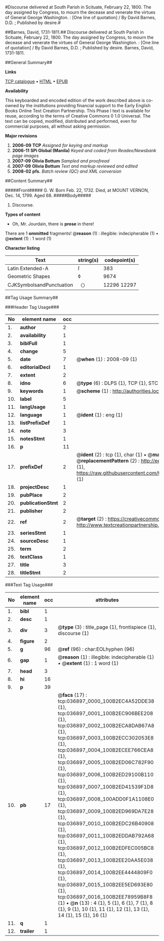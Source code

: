 #Discourse delivered at South Parish in Scituate, February 22, 1800. The day assigned by Congress, to mourn the decease and venerate the virtues of General George Washington. : [One line of quotation] / By David Barnes, D.D. ; Published by desire.#

##Barnes, David, 1731-1811.##
Discourse delivered at South Parish in Scituate, February 22, 1800. The day assigned by Congress, to mourn the decease and venerate the virtues of General George Washington. : [One line of quotation] / By David Barnes, D.D. ; Published by desire.
Barnes, David, 1731-1811.

##General Summary##

**Links**

[TCP catalogue](http://www.ota.ox.ac.uk/tcp/)  • 
[HTML](http://tei.it.ox.ac.uk/tcp/Texts-HTML/free/N27/N27682.html)  • 
[EPUB](http://tei.it.ox.ac.uk/tcp/Texts-EPUB/free/N27/N27682.epub)

**Availability**

This keyboarded and encoded edition of the
	       work described above is co-owned by the institutions
	       providing financial support to the Early English Books
	       Online Text Creation Partnership. This Phase I text is
	       available for reuse, according to the terms of Creative
	       Commons 0 1.0 Universal. The text can be copied,
	       modified, distributed and performed, even for
	       commercial purposes, all without asking permission.

**Major revisions**

1. __2006-09__ __TCP__ *Assigned for keying and markup*
1. __2006-11__ __SPi Global (Manila)__ *Keyed and coded from Readex/Newsbank page images*
1. __2007-09__ __Olivia Bottum__ *Sampled and proofread*
1. __2007-09__ __Olivia Bottum__ *Text and markup reviewed and edited*
1. __2008-02__ __pfs.__ *Batch review (QC) and XML conversion*

##Content Summary##

#####Front#####
G. W. Born Feb. 22, 1732. Died, at MOUNT VERNON, Dec. 14, 1799. Aged 68.
#####Body#####

1. Discourse.

**Types of content**

  * Oh, Mr. Jourdain, there is **prose** in there!

There are 1 **ommitted** fragments! 
 @__reason__ (1) : illegible: indecipherable (1)  •  @__extent__ (1) : 1 word (1)

**Character listing**


|Text|string(s)|codepoint(s)|
|---|---|---|
|Latin Extended-A|ſ|383|
|Geometric Shapes|◊|9674|
|CJKSymbolsandPunctuation|〈〉|12296 12297|

##Tag Usage Summary##

###Header Tag Usage###

|No|element name|occ|attributes|
|---|---|---|---|
|1.|__author__|2||
|2.|__availability__|1||
|3.|__biblFull__|1||
|4.|__change__|5||
|5.|__date__|7| @__when__ (1) : 2008-09 (1)|
|6.|__editorialDecl__|1||
|7.|__extent__|2||
|8.|__idno__|6| @__type__ (6) : DLPS (1), TCP (1), STC (1), NOTIS (1), IMAGE-SET (1), EVANS-CITATION (1)|
|9.|__keywords__|1| @__scheme__ (1) : http://authorities.loc.gov/ (1)|
|10.|__label__|5||
|11.|__langUsage__|1||
|12.|__language__|1| @__ident__ (1) : eng (1)|
|13.|__listPrefixDef__|1||
|14.|__note__|3||
|15.|__notesStmt__|1||
|16.|__p__|11||
|17.|__prefixDef__|2| @__ident__ (2) : tcp (1), char (1)  •  @__matchPattern__ (2) : ([0-9\-]+):([0-9IVX]+) (1), (.+) (1)  •  @__replacementPattern__ (2) : http://eebo.chadwyck.com/downloadtiff?vid=$1&page=$2 (1), https://raw.githubusercontent.com/textcreationpartnership/Texts/master/tcpchars.xml#$1 (1)|
|18.|__projectDesc__|1||
|19.|__pubPlace__|2||
|20.|__publicationStmt__|2||
|21.|__publisher__|2||
|22.|__ref__|2| @__target__ (2) : https://creativecommons.org/publicdomain/zero/1.0/ (1), http://www.textcreationpartnership.org/docs/. (1)|
|23.|__seriesStmt__|1||
|24.|__sourceDesc__|1||
|25.|__term__|2||
|26.|__textClass__|1||
|27.|__title__|3||
|28.|__titleStmt__|2||


###Text Tag Usage###

|No|element name|occ|attributes|
|---|---|---|---|
|1.|__bibl__|1||
|2.|__desc__|1||
|3.|__div__|3| @__type__ (3) : title_page (1), frontispiece (1), discourse (1)|
|4.|__figure__|2||
|5.|__g__|96| @__ref__ (96) : char:EOLhyphen (96)|
|6.|__gap__|1| @__reason__ (1) : illegible: indecipherable (1)  •  @__extent__ (1) : 1 word (1)|
|7.|__head__|3||
|8.|__hi__|16||
|9.|__p__|39||
|10.|__pb__|17| @__facs__ (17) : tcp:036897_0000_100B2EC4A52DDE38 (1), tcp:036897_0001_100B2EC906BEE208 (1), tcp:036897_0002_100B2ECA8DAB67A8 (1), tcp:036897_0003_100B2ECC302053E8 (1), tcp:036897_0004_100B2ECEE766CEA8 (1), tcp:036897_0005_100B2ED06C782F90 (1), tcp:036897_0006_100B2ED29100B110 (1), tcp:036897_0007_100B2ED41539F1D8 (1), tcp:036897_0008_100ADD0F1A1108E0 (1), tcp:036897_0009_100B2ED969DA7E28 (1), tcp:036897_0010_100B2EDC26B40908 (1), tcp:036897_0011_100B2EDDAB792A68 (1), tcp:036897_0012_100B2EDFEC005BC8 (1), tcp:036897_0013_100B2EE20AA5E038 (1), tcp:036897_0014_100B2EE4444809F0 (1), tcp:036897_0015_100B2EE5ED693E80 (1), tcp:036897_0016_100B2EE78959B8F8 (1)  •  @__n__ (13) : 4 (1), 5 (1), 6 (1), 7 (1), 8 (1), 9 (1), 10 (1), 11 (1), 12 (1), 13 (1), 14 (1), 15 (1), 16 (1)|
|11.|__q__|1||
|12.|__trailer__|1||
